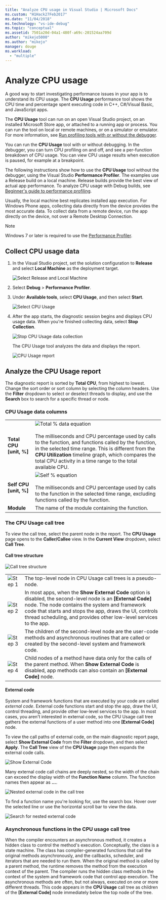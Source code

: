 ```yaml
---
title: "Analyze CPU usage in Visual Studio | Microsoft Docs"
ms.custom: "H1Hack27Feb2017"
ms.date: "11/04/2018"
ms.technology: "vs-ide-debug"
ms.topic: "conceptual"
ms.assetid: 7501a20d-04a1-480f-a69c-201524aa709d
author: "mikejo5000"
ms.author: "mikejo"
manager: douge
ms.workload: 
  - "multiple"
---
```

# Analyze CPU usage 

A good way to start investigating performance issues in your app is to understand its CPU usage. The **CPU Usage** performance tool shows the CPU time and percentage spent executing code in C++, C#/Visual Basic, and JavaScript apps. 

The **CPU Usage** tool can run on an open Visual Studio project, on an installed Microsoft Store app, or attached to a running app or process. You can run the tool on local or remote machines, or on a simulator or emulator. For more information, see [Run profiling tools with or without the debugger](../profiling/running-profiling-tools-with-or-without-the-debugger.md). 

You can run the **CPU Usage** tool with or without debugging. In the debugger, you can turn CPU profiling on and off, and see a per-function breakdown of CPU usage. You can view CPU usage results when execution is paused, for example at a breakpoint.  

The following instructions show how to use the **CPU Usage** tool without the debugger, using the Visual Studio **Performance Profiler**. The examples use a Release build on a local machine. Release builds provide the best view of actual app performance. To analyze CPU usage with Debug builds, see [Beginner's guide to performance profiling](../profiling/beginners-guide-to-performance-profiling.md).

Usually, the local machine best replicates installed app execution. For Windows Phone apps, collecting data directly from the device provides the most accurate data. To collect data from a remote device, run the app directly on the device, not over a Remote Desktop Connection. 

>[!NOTE]
>Windows 7 or later is required to use the [Performance Profiler](../profiling/profiling-feature-tour.md).
  
##  Collect CPU usage data  
  
1. In the Visual Studio project, set the solution configuration to **Release** and select **Local Machine** as the deployment target.  
  
    ![Select Release and Local Machine](../profiling/media/cpuuse_selectreleaselocalmachine.png "Select Release and Local Machine")  
  
1. Select **Debug** > **Performance Profiler**.  
  
1. Under **Available tools**, select **CPU Usage**, and then select **Start**.  
  
    ![Select CPU Usage](../profiling/media/cpuuse_lib_choosecpuusage.png "Select CPU Usage")  
  
4. After the app starts, the diagnostic session begins and displays CPU usage data. When you're finished collecting data, select **Stop Collection**.  
  
   ![Stop CPU Usage data collection](../profiling/media/cpu_use_wt_stopcollection.png "Stop CPU Usage data collection")  
  
   The CPU Usage tool analyzes the data and displays the report.  
  
   ![CPU Usage report](../profiling/media/cpu_use_wt_report.png "CPU Usage report")  
  

## Analyze the CPU Usage report  
  
The diagnostic report is sorted by **Total CPU**, from highest to lowest. Change the sort order or sort column by selecting the column headers. Use the **Filter** dropdown to select or deselect threads to display, and use the **Search** box to search for a specific thread or node. 

###  <a name="BKMK_Call_tree_data_columns"></a> CPU Usage data columns  

|||  
|-|-|  
|**Total CPU [unit, %]**|![Total % data equation](../profiling/media/cpu_use_wt_totalpercentequation.png "CPU_USE_WT_TotalPercentEquation")<br /><br /> The milliseconds and CPU percentage used by calls to the function, and functions called by the function, in the selected time range. This is different from the **CPU Utilization** timeline graph, which compares the total CPU activity in a time range to the total available CPU.|  
|**Self CPU [unit, %]**|![Self % equation](../profiling/media/cpu_use_wt_selflpercentequation.png "CPU_USE_WT_SelflPercentEquation")<br /><br /> The milliseconds and CPU percentage used by calls to the function in the selected time range, excluding functions called by the function.|  
|**Module**|The name of the module containing the function.   
  
###  <a name="BKMK_The_CPU_Usage_call_tree"></a> The CPU Usage call tree 

To view the call tree, select the parent node in the report. The **CPU Usage** page opens to the **Caller/Callee** view. In the **Current View** dropdown, select **Call Tree**.  
  
####  <a name="BKMK_Call_tree_structure"></a> Call tree structure  

 ![Call tree structure](../profiling/media/cpu_use_wt_getmaxnumbercalltree_annotated.png "Call tree structure")  
  
|||  
|-|-|  
|![Step 1](../profiling/media/procguid_1.png "ProcGuid_1")|The top-level node in CPU Usage call trees is a pseudo-node.|  
|![Step 2](../profiling/media/procguid_2.png "ProcGuid_2")|In most apps, when the **Show External Code** option is disabled, the second-level node is an **[External Code]** node. The node contains the system and framework code that starts and stops the app, draws the UI, controls thread scheduling, and provides other low-level services to the app.|  
|![Step 3](../profiling/media/procguid_3.png "ProcGuid_3")|The children of the second-level node are the user-code methods and asynchronous routines that are called or created by the second-level system and framework code.|  
|![Step 4](../profiling/media/procguid_4.png "ProcGuid_4")|Child nodes of a method have data only for the calls of the parent method. When **Show External Code** is disabled, app methods can also contain an **[External Code]** node.|  
  
####  <a name="BKMK_External_Code"></a> External code  

 System and framework functions that are executed by your code are called *external code*. External code functions start and stop the app, draw the UI, control threading, and provide other low-level services to the app. In most cases, you aren't interested in external code, so the CPU Usage call tree gathers the external functions of a user method into one **[External Code]** node.  
  
 To view the call paths of external code, on the main diagnostic report page, select **Show External Code** from the **Filter** dropdown, and then select **Apply**. The **Call Tree** view of the **CPU Usage** page then expands the external code calls.  
  
 ![Show External Code](../profiling/media/cpu_use_wt_filterview.png "Show External Code")  
  
 Many external code call chains are deeply nested, so the width of the chain can exceed the display width of the **Function Name** column. The function names then appear as **...**.  
  
 ![Nested external code in the call tree](../profiling/media/cpu_use_wt_showexternalcodetoowide.png "Nested external code in the call tree")  
  
 To find a function name you're looking for, use the search box. Hover over the selected line or use the horizontal scroll bar to view the data.  
  
 ![Search for nested external code](../profiling/media/cpu_use_wt_showexternalcodetoowide_found.png "Search for nested external code")  
  
###  <a name="BKMK_Asynchronous_functions_in_the_CPU_Usage_call_tree"></a> Asynchronous functions in the CPU usage call tree  

 When the compiler encounters an asynchronous method, it creates a hidden class to control the method's execution. Conceptually, the class is a state machine. The class has compiler-generated functions that call the original methods asynchronously, and the callbacks, scheduler, and iterators that are needed to run them. When the original method is called by a parent method, the runtime removes the method from the execution context of the parent. The compiler runs the hidden class methods in the context of the system and framework code that control app execution. The asynchronous methods are often, but not always, executed on one or more different threads. This code appears in the **CPU Usage** call tree as children of the **[External Code]** node immediately below the top node of the tree.  
  
